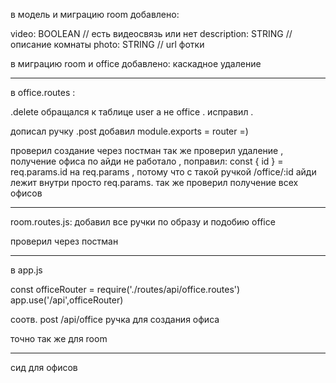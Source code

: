 в модель и миграцию room добавлено:

video: BOOLEAN // есть видеосвязь или нет
description: STRING // описание комнаты
photo: STRING // url фотки

в миграцию room и office добавлено:
каскадное удаление
_______________________________________
в office.routes :

.delete обращался к таблице user а не office . исправил .

дописал ручку .post
добавил module.exports = router =)

проверил создание через постман
так же проверил удаление ,
получение офиса по айди не работало , поправил:
const { id } = req.params.id на req.params , потому что с такой ручкой /office/:id айди лежит внутри просто req.params.
так же проверил получение всех офисов
_______________________________________
room.routes.js:
добавил все ручки по образу и подобию office

проверил через постман
_______________________________________
в app.js

const officeRouter = require('./routes/api/office.routes')
app.use('/api',officeRouter)

соотв. post /api/office ручка для создания офиса

точно так же для room
_______________________________________

сид для офисов